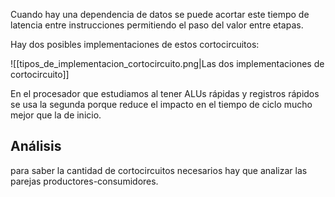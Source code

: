 Cuando hay una dependencia de datos se puede acortar este tiempo de latencia entre instrucciones permitiendo el paso del valor entre etapas.

Hay dos posibles implementaciones de estos cortocircuitos:

![[tipos_de_implementacion_cortocircuito.png|Las dos implementaciones de cortocircuito]]

En el procesador que estudiamos al tener ALUs rápidas y registros rápidos se usa la segunda porque reduce el impacto en el tiempo de ciclo mucho mejor que la de inicio.

## Análisis

para saber la cantidad de cortocircuitos necesarios hay que analizar las parejas productores-consumidores.